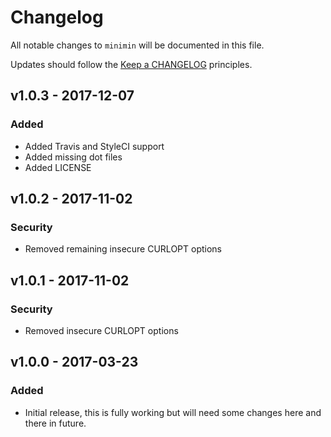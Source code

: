 # Changelog

All notable changes to `minimin` will be documented in this file.

Updates should follow the [Keep a CHANGELOG](http://keepachangelog.com/) principles.

## v1.0.3 - 2017-12-07

### Added
- Added Travis and StyleCI support
- Added missing dot files
- Added LICENSE

## v1.0.2 - 2017-11-02

### Security
- Removed remaining insecure CURLOPT options

## v1.0.1 - 2017-11-02

### Security
- Removed insecure CURLOPT options

## v1.0.0 - 2017-03-23

### Added
- Initial release, this is fully working but will need some changes here and there in future.
